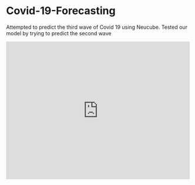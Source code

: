 # Covid-19-Forecasting
Attempted to predict the third wave of Covid 19 using Neucube. Tested our model by trying to predict the second wave

<embed src="https://drive.google.com/file/d/1o-lMFiuUWpKJw4ymcfaLvSDIDLpFqhkJ/view?usp=sharing" width="500" height="375">
